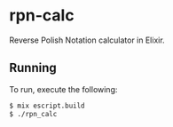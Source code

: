# rpn-calc
Reverse Polish Notation calculator in Elixir.

## Running
To run, execute the following:

```bash
$ mix escript.build
$ ./rpn_calc
```
